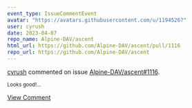 ```yaml
---
event_type: IssueCommentEvent
avatar: "https://avatars.githubusercontent.com/u/1194526?"
user: cyrush
date: 2023-04-07
repo_name: Alpine-DAV/ascent
html_url: https://github.com/Alpine-DAV/ascent/pull/1116
repo_url: https://github.com/Alpine-DAV/ascent
---
```


<a href='https://github.com/cyrush' target='_blank'>cyrush</a> commented on issue <a href='https://github.com/Alpine-DAV/ascent/pull/1116' target='_blank'>Alpine-DAV/ascent#1116</a>.

<small>Looks good!...</small>

<a href='https://github.com/Alpine-DAV/ascent/pull/1116' target='_blank'>View Comment</a>